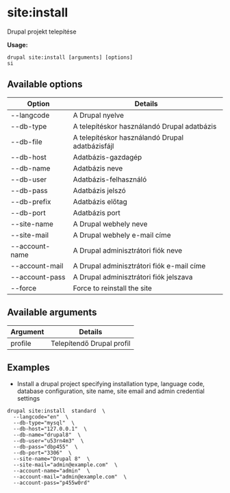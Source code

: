 # site:install
Drupal projekt telepítése

**Usage:**
```
drupal site:install [arguments] [options]
si
```

## Available options
Option | Details
-------|-------------
--langcode | A Drupal nyelve
--db-type | A telepítéskor használandó Drupal adatbázis
--db-file | A telepítéskor használandó Drupal adatbázisfájl
--db-host | Adatbázis-gazdagép
--db-name | Adatbázis neve
--db-user | Adatbázis-felhasználó
--db-pass | Adatbázis jelszó
--db-prefix | Adatbázis előtag
--db-port | Adatbázis port
--site-name | A Drupal webhely neve
--site-mail | A Drupal webhely e-mail címe
--account-name | A Drupal adminisztrátori fiók neve
--account-mail | A Drupal adminisztrátori fiók e-mail címe
--account-pass | A Drupal adminisztrátori fiók jelszava
--force | Force to reinstall the site

## Available arguments
Argument | Details
---------|-------------
profile | Telepítendő Drupal profil

## Examples
* Install a drupal project specifying installation type, language code, database configuration, site name, site email and admin credential settings
```
drupal site:install  standard  \
  --langcode="en"  \
  --db-type="mysql"  \
  --db-host="127.0.0.1"  \
  --db-name="drupal8"  \
  --db-user="u53rn4m3"  \
  --db-pass="dbp455"  \
  --db-port="3306"  \
  --site-name="Drupal 8"  \
  --site-mail="admin@example.com"  \
  --account-name="admin"  \
  --account-mail="admin@example.com"  \
  --account-pass="p455w0rd"
```
